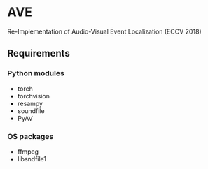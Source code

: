 # AVE
Re-Implementation of Audio-Visual Event Localization (ECCV 2018)

## Requirements

### Python modules
- torch
- torchvision
- resampy
- soundfile
- PyAV

### OS packages

- ffmpeg
- libsndfile1

